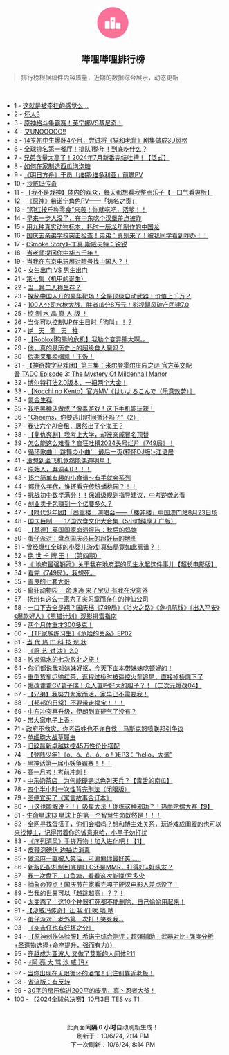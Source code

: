<div align="center">
    <img src="./assets/icon_rank.png" alt="logo" />
    <h2>哔哩哔哩排行榜</h>
</div>

> 排行榜根据稿件内容质量，近期的数据综合展示，动态更新

<br />

<ul><li><span>1 - <a href=https://www.bilibili.com/BV1uM4cerEVk>这就是被牵挂的感觉么...</a></span></li><li><span>2 - <a href=https://www.bilibili.com/BV1GaxCewEcH>坏人3</a></span></li><li><span>3 - <a href=https://www.bilibili.com/BV1jQxDehEh6>原神格斗争霸赛！芙宁娜VS基尼奇！</a></span></li><li><span>4 - <a href=https://www.bilibili.com/BV1DCx4eUEa2>又UNOOOOO!!</a></span></li><li><span>5 - <a href=https://www.bilibili.com/BV1sGxfecEZS>14岁初中生爆肝4个月，尝试将《猫和老鼠》剧集做成3D风格</a></span></li><li><span>6 - <a href=https://www.bilibili.com/BV1tL45eVEFU>全球排名第一餐厅！排队1整年！到底吃什么？</a></span></li><li><span>7 - <a href=https://www.bilibili.com/BV1F219Y3Ewv>兄弟含量太高了！2024年7月新番完结吐槽！【泛式】</a></span></li><li><span>8 - <a href=https://www.bilibili.com/BV1SM4ce6EFK>如何在家制造西瓜泡泡糖</a></span></li><li><span>9 - <a href=https://www.bilibili.com/BV1YP4jebEST>《明日方舟》干员「维娜·维多利亚」前瞻PV</a></span></li><li><span>10 - <a href=https://www.bilibili.com/BV1v84ge7Em8>沙威玛传奇</a></span></li><li><span>11 - <a href=https://www.bilibili.com/BV1Nj4ceKEUr>【我不是戏神】体内的观众，每天都想看我整点乐子【一口气看爽版】</a></span></li><li><span>12 - <a href=https://www.bilibili.com/BV1RaxseEEXo>《原神》希诺宁角色PV——「铸名之责」</a></span></li><li><span>13 - <a href=https://www.bilibili.com/BV1gQxkebELa>“网红按斤称零食”来袭！你就吃吧，活爹！！</a></span></li><li><span>14 - <a href=https://www.bilibili.com/BV1wvxZexEKg>早来一步人没了，在中东吃个汉堡差点被炸</a></span></li><li><span>15 - <a href=https://www.bilibili.com/BV1jqx9eBEdm>用九种真实动物标本，耗时一辰龙年制作的中国龙</a></span></li><li><span>16 - <a href=https://www.bilibili.com/BV1TDxSeVEG6>国庆去亲弟学校突击检查！弟弟：真别来了！被我同学看到咋办！！</a></span></li><li><span>17 - <a href=https://www.bilibili.com/BV1XUx9eFE8a>《Smoke&nbsp;Story》-丁真·斯威夫特：锐锐</a></span></li><li><span>18 - <a href=https://www.bilibili.com/BV1AnxQerEmH>当老师提问你中华五千年！</a></span></li><li><span>19 - <a href=https://www.bilibili.com/BV1Uox9e9EL1>当我在东京电玩展对暗号找中国人？！</a></span></li><li><span>20 - <a href=https://www.bilibili.com/BV1PPxXeGEsA>女生出门&nbsp;VS&nbsp;男生出门</a></span></li><li><span>21 - <a href=https://www.bilibili.com/BV176x9eiEMv>第七集（机甲的诞生）</a></span></li><li><span>22 - <a href=https://www.bilibili.com/BV1yZ4ceTEdz>当...第二人称生存？</a></span></li><li><span>23 - <a href=https://www.bilibili.com/BV1Sn1SYrE2A>探秘中国人开的豪华靶场！全是顶级自动武器！价值上千万？</a></span></li><li><span>24 - <a href=https://www.bilibili.com/BV1PbxdeQE44>100人公司水枪大战，胜者瓜分8万元！影视飓风破产团建7.0</a></span></li><li><span>25 - <a href=https://www.bilibili.com/BV1WSxReEEEh>控&nbsp;制&nbsp;水&nbsp;晶&nbsp;真&nbsp;人&nbsp;版&nbsp;！</a></span></li><li><span>26 - <a href=https://www.bilibili.com/BV1QDxdeiEQS>当你可以控制UP在生日时「狗叫」！？</a></span></li><li><span>27 - <a href=https://www.bilibili.com/BV1RixSeQEBP>逆&nbsp;&nbsp;&nbsp;天&nbsp;&nbsp;&nbsp;擎&nbsp;&nbsp;&nbsp;天&nbsp;&nbsp;&nbsp;柱</a></span></li><li><span>28 - <a href=https://www.bilibili.com/BV1V84MezEM4>【Roblox|狗熊岭危机】我勒个变异熊大啊。。</a></span></li><li><span>29 - <a href=https://www.bilibili.com/BV1sBxDegE9B>他，真的是历史上的超级食人魔吗？</a></span></li><li><span>30 - <a href=https://www.bilibili.com/BV1jM4FeQE2P>假期来集脱缰凯！下饭！</a></span></li><li><span>31 - <a href=https://www.bilibili.com/BV15vxSeWE7N>【神奇数字马戏团】第三集：米尔登霍尔庄园之谜&nbsp;官方英文配音&nbsp;TADC&nbsp;Episode&nbsp;3:&nbsp;The&nbsp;Mystery&nbsp;Of&nbsp;Mildenhall&nbsp;Manor</a></span></li><li><span>32 - <a href=https://www.bilibili.com/BV1cK4VeaECx>博尔特打法2.0版本，一把两个大金！</a></span></li><li><span>33 - <a href=https://www.bilibili.com/BV1M24geiEzS>【Kocchi&nbsp;no&nbsp;Kento】官方MV《はいよろこんで（乐意效劳）》</a></span></li><li><span>34 - <a href=https://www.bilibili.com/BV1L54FemET6>氪金生存</a></span></li><li><span>35 - <a href=https://www.bilibili.com/BV1WQxee4Eyv>我把黑神话做成了像素游戏！这下手机能玩辣！</a></span></li><li><span>36 - <a href=https://www.bilibili.com/BV1Yvxfe5EYG>&quot;Cheems，你要逃出时间循环吗？”（2）</a></span></li><li><span>37 - <a href=https://www.bilibili.com/BV1MkxeeYEEb>我让六个AI合租，居然出了个海王？</a></span></li><li><span>38 - <a href=https://www.bilibili.com/BV1A4x9eLEdn>【复仇爽剧】我考上大学，却被亲戚冒名顶替</a></span></li><li><span>39 - <a href=https://www.bilibili.com/BV1WR1DYMERi>怎么能这么难看？疯狂吐槽2024头号烂片《749局》！</a></span></li><li><span>40 - <a href=https://www.bilibili.com/BV1ed43eEEzL>循环歌曲｜&#39;跳舞の小曲&#39;｜最后一页(释怀DJ版)-江语晨</a></span></li><li><span>41 - <a href=https://www.bilibili.com/BV1apxDenEmK>没想到坐飞机竟然能偶遇明星！</a></span></li><li><span>42 - <a href=https://www.bilibili.com/BV156xQeZE9X>原始人，弃洞4.0！！！</a></span></li><li><span>43 - <a href=https://www.bilibili.com/BV1mz4Le1EA2>15个简单有趣的小食谱～有手就会系列</a></span></li><li><span>44 - <a href=https://www.bilibili.com/BV115xbejEkw>都什么年代，谁还看守传统蟠桃园？！！</a></span></li><li><span>45 - <a href=https://www.bilibili.com/BV1yjx4eTEHM>挑战初中数学满分！！保姆级规划指导建议，中考逆袭必看</a></span></li><li><span>46 - <a href=https://www.bilibili.com/BV13PxQepEHg>创业卖卡包赚到一个亿要多久？</a></span></li><li><span>47 - <a href=https://www.bilibili.com/BV1GRxWeyEva>【时代少年团】「叁重楼」演唱会——「楼非楼」中国澳门站8月23日场</a></span></li><li><span>48 - <a href=https://www.bilibili.com/BV1TU4geNERX>国庆巨制——17国饮食文化大合集（5小时纯享无广版）</a></span></li><li><span>49 - <a href=https://www.bilibili.com/BV1sHx9eUEVY>【基德】英国国家崩溃报告：秋后的蚂蚱</a></span></li><li><span>50 - <a href=https://www.bilibili.com/BV1VY4MeqEkV>蛋仔派对：盘点国庆必玩的超好玩的地图</a></span></li><li><span>51 - <a href=https://www.bilibili.com/BV1LnxXehEs2>曾经爆红全球的小婴儿游戏!真结局竟如此离谱？！</a></span></li><li><span>52 - <a href=https://www.bilibili.com/BV1o5xDedEMp>绝&nbsp;世&nbsp;卡&nbsp;牌&nbsp;王！（第四期）</a></span></li><li><span>53 - <a href=https://www.bilibili.com/BV1CL1XYkEVr>《&nbsp;地府最强销冠》关于我在地府混的风生水起这件事儿【超长电影版】</a></span></li><li><span>54 - <a href=https://www.bilibili.com/BV1cjxfetE2a>看完《749局》，我想死。</a></span></li><li><span>55 - <a href=https://www.bilibili.com/BV1wn4ceYEcG>善良的七套大哥</a></span></li><li><span>56 - <a href=https://www.bilibili.com/BV1TQ4geAEP5>癫狂动物园&nbsp;一命速通&nbsp;来了宝贝&nbsp;有我在没意外</a></span></li><li><span>57 - <a href=https://www.bilibili.com/BV1AUsZe9E51>扬州有这么一家为了实习章而存在的神仙公司</a></span></li><li><span>58 - <a href=https://www.bilibili.com/BV1Vy45eWE9b>一口下去全是翔？国庆档《749局》《浴火之路》《危机航线》《出入平安》《爆款好人》《熊猫计划》观影排雷指南</a></span></li><li><span>59 - <a href=https://www.bilibili.com/BV1B11QYAE2L>两个月体重才300多克！</a></span></li><li><span>60 - <a href=https://www.bilibili.com/BV1Ug45e2EaA>【TF家族练习生】《危险的关系》EP02</a></span></li><li><span>61 - <a href=https://www.bilibili.com/BV1RxxpeyEww>当&nbsp;代&nbsp;热&nbsp;门&nbsp;科&nbsp;技&nbsp;现&nbsp;状</a></span></li><li><span>62 - <a href=https://www.bilibili.com/BV1YR1SYEEfT>《厨&nbsp;艺&nbsp;对&nbsp;决》2.0</a></span></li><li><span>63 - <a href=https://www.bilibili.com/BV1eb4MegEqf>败犬温水的七次败北之旅！</a></span></li><li><span>64 - <a href=https://www.bilibili.com/BV1zMxXeBE2Y>你们都说我对妹妹好抠，今天下血本带妹妹吃顿好的！</a></span></li><li><span>65 - <a href=https://www.bilibili.com/BV1TS4geeEy7>重型货车运输红茶，返程过桥时被遥控火车追尾，直接掉桥底下了</a></span></li><li><span>66 - <a href=https://www.bilibili.com/BV1FuxDecEcQ>爆改藿藿CV葛子瑞！众人直呼好大的胆子？！【二次元爆改04】</a></span></li><li><span>67 - <a href=https://www.bilibili.com/BV1jh1XYaEb9>【兄弟】我努力为家而活，家早已不需要我！</a></span></li><li><span>68 - <a href=https://www.bilibili.com/BV1BQxrezEoR>【邦邦的日常】不要带走福宝！！！</a></span></li><li><span>69 - <a href=https://www.bilibili.com/BV1mPxfevEXt>中东冲突再升级，伊朗到底硬气了没有？</a></span></li><li><span>70 - <a href=https://www.bilibili.com/BV1P7xQeCEoZ>带大家电子上香~</a></span></li><li><span>71 - <a href=https://www.bilibili.com/BV1Ju1dY5Ekc>政府不救灾，你老百姓也不许自救！马斯克怒喷联邦引争议</a></span></li><li><span>72 - <a href=https://www.bilibili.com/BV13CxQedEz4>单细胞大战草履虫</a></span></li><li><span>73 - <a href=https://www.bilibili.com/BV1gt19YWEW4>旧辞最新卓越妹控45万性价比搭配</a></span></li><li><span>74 - <a href=https://www.bilibili.com/BV1gMx9etEZo>【登陆少年】《ō、ó、ǒ、ò、o！》EP3：“hello，大湾”</a></span></li><li><span>75 - <a href=https://www.bilibili.com/BV1xL45eVEoh>黑神话第一届小妖争霸赛！！！</a></span></li><li><span>76 - <a href=https://www.bilibili.com/BV1szxDezEgy>高一月考！考前冲刺！</a></span></li><li><span>77 - <a href=https://www.bilibili.com/BV1Jc4Fe4EvR>中东奶茶店，为何能硬钢以色列天兵？【毒舌的南瓜】</a></span></li><li><span>78 - <a href=https://www.bilibili.com/BV1ZXxtehEPa>四个半小时一次性背完刑法（闭眼版）</a></span></li><li><span>79 - <a href=https://www.bilibili.com/BV19ixfeCEaN>图便宜买了《寓言故事合订本》</a></span></li><li><span>80 - <a href=https://www.bilibili.com/BV1Jn1DYhEcB>（这也能解说？！）吸星大法！你练这种邪功？！热血陀螺大赛【9】</a></span></li><li><span>81 - <a href=https://www.bilibili.com/BV18NxQeQEoS>生命星球13&nbsp;星球上的第一个智慧生命既然是！！！</a></span></li><li><span>82 - <a href=https://www.bilibili.com/BV16TxXeuEmA>全网寻找蛋搭子，你们会唱吗？想和博主处关系，玩游戏成闺蜜的也可以来找博主，记得带着你的诚意来哈，小黑子勿打扰</a></span></li><li><span>83 - <a href=https://www.bilibili.com/BV1Nr4Pe1Eiy>《序列清风》手搓万物！加入进化吧！【1】</a></span></li><li><span>84 - <a href=https://www.bilibili.com/BV1dDxZe5EYd>皮鞭泡碘伏&nbsp;边抽边消毒</a></span></li><li><span>85 - <a href=https://www.bilibili.com/BV1jAxWeJEng>做流麻一直被人笑话，可偏偏你最好笑……</a></span></li><li><span>86 - <a href=https://www.bilibili.com/BV1Atx9eyEgJ>新版匹配机制到底是ELO还是MMR，打得好=好队友？</a></span></li><li><span>87 - <a href=https://www.bilibili.com/BV159xZeVEB2>我一次盘下三口鱼塘，看看这次能赚/亏多少</a></span></li><li><span>88 - <a href=https://www.bilibili.com/BV1CwxXekEWg>抽象の顶点！国庆节在家看完嘎子硬汉电影人差点没了！</a></span></li><li><span>89 - <a href=https://www.bilibili.com/BV1tK4GerEyE>当我的世界可以「越跳越高」？？！</a></span></li><li><span>90 - <a href=https://www.bilibili.com/BV1ZGtHeHESQ>太变态了！这10个神器打死都不能删除，自己偷偷用起来！</a></span></li><li><span>91 - <a href=https://www.bilibili.com/BV1Y145eXEWM>【沙威玛传奇】让&nbsp;我&nbsp;们&nbsp;吹&nbsp;唢&nbsp;呐</a></span></li><li><span>92 - <a href=https://www.bilibili.com/BV1X9xZeGExZ>蛋仔派对：老外第一次打！笑死我…</a></span></li><li><span>93 - <a href=https://www.bilibili.com/BV1tP4geNE35>《突击仔也有好坏之分》</a></span></li><li><span>94 - <a href=https://www.bilibili.com/BV17T4FepEAX>【原神创作体验服】希诺宁综合测评：超强辅助！武器对比+强度分析+圣遗物选择+命座提升，强而有力））</a></span></li><li><span>95 - <a href=https://www.bilibili.com/BV1k643ebEUr>穿越成为亚波人&nbsp;又做了艾斯的人间体P11</a></span></li><li><span>96 - <a href=https://www.bilibili.com/BV1jmxZe7Ecf>⚡阿&nbsp;亮&nbsp;大&nbsp;骂&nbsp;沙&nbsp;威&nbsp;玛⚡</a></span></li><li><span>97 - <a href=https://www.bilibili.com/BV1BD43eQEFz>当你出现在无限循环的酒馆！记住别靠近老板！</a></span></li><li><span>98 - <a href=https://www.bilibili.com/BV1GB1XYoEsC>省流版：有反转</a></span></li><li><span>99 - <a href=https://www.bilibili.com/BV1FM4VeFEqX>30平的房压缩进200平的废品，真丶忍者大爷！</a></span></li><li><span>100 - <a href=https://www.bilibili.com/BV1xEx9eDEeg>【2024全球总决赛】10月3日&nbsp;TES&nbsp;vs&nbsp;T1</a></span></li></ul>

<br />

<p align=center>此页面<strong>间隔 6 小时</strong>自动刷新生成！<br>刷新于：10/6/24, 2:14 PM<br>下一次刷新：10/6/24, 8:14 PM</p>